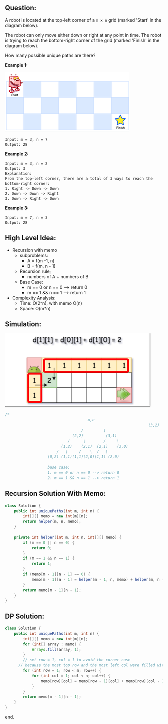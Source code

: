 ## Question:

A robot is located at the top-left corner of a `m x n` grid (marked 'Start' in the diagram below).

The robot can only move either down or right at any point in time. The robot is trying to reach the bottom-right corner of the grid (marked 'Finish' in the diagram below).

How many possible unique paths are there?

 

**Example 1:**

![img](62.png)

```
Input: m = 3, n = 7
Output: 28
```

**Example 2:**

```
Input: m = 3, n = 2
Output: 3
Explanation:
From the top-left corner, there are a total of 3 ways to reach the bottom-right corner:
1. Right -> Down -> Down
2. Down -> Down -> Right
3. Down -> Right -> Down
```

**Example 3:**

```
Input: m = 7, n = 3
Output: 28
```

## High Level Idea:

- Recursion with memo
  - subproblems:
    - A = f(m -1, n)
    - B = f(m, n - 1)
  - Recursion rule;
    - numbers of A + numbers of B
  - Base Case:
    - m == 0 or n == 0 --> return 0
    - m == 1 && n == 1 --> return 1
- Complexity Analysis:
  - Time: O(2^n), with memo O(n)
  - Space: O(m*n)

## Simulation:

![](62-1.png)

```java
/*
                                     m,n
      															(3,2)
                                  /         \
                              (2,2)          (3,1)
                            /      \        /     \
                         (1,2)    (2,1)  (2,1)    (3,0)
                       /   \     /    \  /   \
                   (0,2) (1,1)(1,1)(2,0)(1,1) (2,0)
                   
                   base case:
                   1. m == 0 or n == 0 --> return 0
                   2. m == 1 && n == 1 --> return 1
```



## Recursion Solution With Memo:

```java
class Solution {
    public int uniquePaths(int m, int n) {
        int[][] memo = new int[m][n];
        return helper(m, n, memo);
    }
    
    private int helper(int m, int n, int[][] memo) {
        if (m == 0 || n == 0) {
            return 0;
        }
        if (m == 1 && n == 1) {
            return 1;
        }
        if (memo[m - 1][n - 1] == 0) {
            memo[m - 1][n - 1] = helper(m - 1, n, memo) + helper(m, n - 1, memo);
        }
        return memo[m - 1][n - 1];
    }
}
```

## DP Solution:

```java
class Solution {
    public int uniquePaths(int m, int n) {
        int[][] memo = new int[m][n];
        for (int[] array : memo) {
            Arrays.fill(array, 1);
        }
        // set row = 1, col = 1 to avoid the corner case
      // because the most top row and the most left col were filled with 1
        for (int row = 1; row < m; row++) {
            for (int col = 1; col < n; col++) {
                memo[row][col] = memo[row - 1][col] + memo[row][col - 1]; 
            }
        }
        return memo[m - 1][n - 1];
    }
}
```

end.